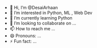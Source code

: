 - 👋 Hi, I’m @DesaiArhaan
- 👀 I’m interested in Python, ML , Web Dev
- 🌱 I’m currently learning Python
- 💞️ I’m looking to collaborate on ...
- 📫 How to reach me ...
- 😄 Pronouns: ...
- ⚡ Fun fact: ...

<!---
DesaiArhaan/DesaiArhaan is a ✨ special ✨ repository because its `README.md` (this file) appears on your GitHub profile.
You can click the Preview link to take a look at your changes.
--->
